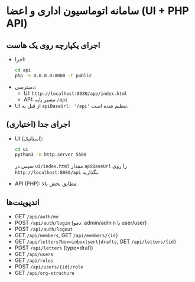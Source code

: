 # سامانه اتوماسیون اداری و اعضا (UI + PHP API)

## اجرای یکپارچه روی یک هاست

- اجرا:
  ```bash
  cd api
  php -S 0.0.0.0:8080 -t public
  ```
- دسترسی:
  - UI: `http://localhost:8080/app/index.html`
  - API: مسیر پایه `/api`
- UI از قبل به `apiBaseUrl: '/api'` تنظیم شده است.

## اجرای جدا (اختیاری)
- UI (استاتیک):
  ```bash
  cd ui
  python3 -m http.server 5500
  ```
  سپس در `ui/index.html` مقدار `apiBaseUrl` را روی `http://localhost:8080/api` بگذارید.

- API (PHP): مطابق بخش بالا.

## اندپوینت‌ها
- GET `/api/auth/me`
- POST `/api/auth/login`  (دمو: admin/admin یا user/user)
- POST `/api/auth/logout`
- GET `/api/members`, GET `/api/members/{id}`
- GET `/api/letters?box=inbox|sent|drafts`, GET `/api/letters/{id}`
- POST `/api/letters` (type=draft)
- GET `/api/users`
- GET `/api/roles`
- POST `/api/users/{id}/role`
- GET `/api/org-structure`